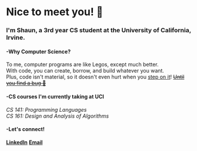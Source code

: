 # Nice to meet you! 👋
### I'm Shaun, a 3rd year CS student at the University of California, Irvine.

#### -Why Computer Science?
To me, computer programs are like Legos, except much better.  
With code, you can create, borrow, and build whatever you want.  
Plus, code isn't material, so it doesn't even hurt when you [step on it](https://i.imgflip.com/4u5bsf.jpg)! [<s>Until you find a bug 😬</s>](https://devhumor.com/content/uploads/images/February2016/DevBug.png)

#### -CS courses I'm currently taking at UCI
*CS 141: Programming Languages*  
*CS 161: Design and Analysis of Algorithms*

#### -Let's connect!
[**LinkedIn**](https://www.linkedin.com/in/shaun-chiang/)
[**Email**](mailto:chiangsa@uci.edu)
<!--
**ShaunChiang/ShaunChiang** is a ✨ _special_ ✨ repository because its `README.md` (this file) appears on your GitHub profile.

Here are some ideas to get you started:

- 🔭 I’m currently working on ...
- 🌱 I’m currently learning ...
- 👯 I’m looking to collaborate on ...
- 🤔 I’m looking for help with ...
- 💬 Ask me about ...
- 📫 How to reach me: ...
- 😄 Pronouns: ...
- ⚡ Fun fact: ...
-->
